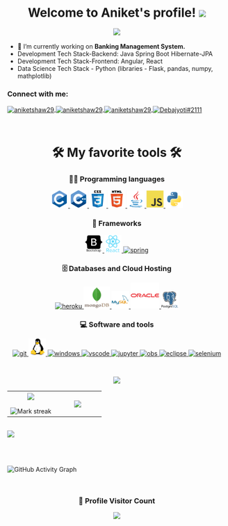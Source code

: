 <h1 align="center">
  Welcome to Aniket's profile!
  <img src="https://media.giphy.com/media/hvRJCLFzcasrR4ia7z/giphy.gif" width="28">
</h1>

<!-- Typing SVG by DenverCoder1 - https://github.com/aniketshaw29/readme-typing-svg -->
<p align="center">
  <a href="https://github.com/aniketshaw29/readme-typing-svg"><img src="https://readme-typing-svg.herokuapp.com?font=fira&size=23&color=F74533&background=EFFF4F00&center=true&width=500&height=45&lines=A+Self+Taught+Developer;Learning+Web+App+Development;Backend+Developer;A+Quick+Learner"></a>
</p>

<!-- <h1 align="center">Hey there, Aniket here</h1>
<h3 align="center">Technology Enthusiast</h3> -->
<!--
**aniketshaw29/aniketshaw29** is a ✨ _special_ ✨ repository because its `README.md` (this file) appears on your GitHub profile.
Here are some ideas to get you started:
- 🔭 I’m currently working on ...
- 👯 I’m looking to collaborate on ...
- 🤔 I’m looking for help with ...
- 💬 Ask me about ...
- 😄 Pronouns: ...
- ⚡ Fun fact: ...
-->


- 🔭 I’m currently working on **Banking Management System.**
- Development Tech Stack-Backend: Java Spring Boot Hibernate-JPA
- Development Tech Stack-Frontend: Angular, React
- Data Science Tech Stack - Python (libraries - Flask, pandas, numpy, mathplotlib)


<h3 align="left">Connect with me:</h3>
<p align="left">
    <a href="https://www.linkedin.com/in/aniketshaw/" target="blank">
        <img align="center" src="https://raw.githubusercontent.com/rahuldkjain/github-profile-readme-generator/master/src/images/icons/Social/linked-in-alt.svg" alt="aniketshaw29" height="30" width="40" />
    </a>
    <a href="https://www.hackerrank.com/aniketshaw" target="blank">
        <img align="center" src="https://raw.githubusercontent.com/rahuldkjain/github-profile-readme-generator/master/src/images/icons/Social/hackerrank.svg" alt="aniketshaw29" height="30" width="40" />
    </a>
    <a href="https://www.instagram.com/shaw.py/" target="blank">
        <img align="center" src="https://raw.githubusercontent.com/rahuldkjain/github-profile-readme-generator/master/src/images/icons/Social/instagram.svg" alt="aniketshaw29" height="30" width="40" />
    </a>
    <a href="https://discord.gg/AniketShaw#9455" target="blank">
        <img align="center" src="https://raw.githubusercontent.com/rahuldkjain/github-profile-readme-generator/master/src/images/icons/Social/discord.svg" alt="Debajyoti#2111" height="30" width="40" />
    </a>
</p>
<br>
<h1 align="center">🛠️ My favorite tools 🛠️ </h1>
<div align="center">
    <h3>👨‍💻 Programming languages</h3>
    <!--<h3 align="left">Languages and Tools:</h3> -->
    <p align="center">
        <a href="https://www.cprogramming.com/" target="_blank" rel="noreferrer"> 
            <img src="https://raw.githubusercontent.com/devicons/devicon/master/icons/c/c-original.svg" alt="c" width="40" height="40"/> 
        </a>
        <a href="https://www.w3schools.com/cpp/" target="_blank" rel="noreferrer"> 
            <img src="https://raw.githubusercontent.com/devicons/devicon/master/icons/cplusplus/cplusplus-original.svg" alt="cplusplus" width="40" height="40"/> 
        </a> 
        <a href="https://www.w3schools.com/css/" target="_blank" rel="noreferrer"> 
            <img src="https://raw.githubusercontent.com/devicons/devicon/master/icons/css3/css3-original-wordmark.svg" alt="css3" width="40" height="40"/> 
        </a>
        <a href="https://www.w3.org/html/" target="_blank" rel="noreferrer"> 
            <img src="https://raw.githubusercontent.com/devicons/devicon/master/icons/html5/html5-original-wordmark.svg" alt="html5" width="40" height="40"/> 
        </a> 
        <a href="https://www.java.com" target="_blank" rel="noreferrer"> 
            <img src="https://raw.githubusercontent.com/devicons/devicon/master/icons/java/java-original.svg" alt="java" width="40" height="40"/> 
        </a>
        <a href="https://developer.mozilla.org/en-US/docs/Web/JavaScript" target="_blank" rel="noreferrer"> 
            <img src="https://raw.githubusercontent.com/devicons/devicon/master/icons/javascript/javascript-original.svg" alt="javascript" width="40" height="40"/> 
        </a>
        <a href="https://www.python.org" target="_blank" rel="noreferrer"> 
            <img src="https://raw.githubusercontent.com/devicons/devicon/master/icons/python/python-original.svg" alt="python" width="40" height="40"/> 
        </a>
    </p>
    <h3> 🧰 Frameworks</h3>
    <p align="center">
        <a href="https://getbootstrap.com" target="_blank" rel="noreferrer"> 
            <img src="https://raw.githubusercontent.com/devicons/devicon/master/icons/bootstrap/bootstrap-plain-wordmark.svg" alt="bootstrap" width="40" height="40"/> 
        </a>
        <!--  <a href="https://www.djangoproject.com/" target="_blank" rel="noreferrer"> <img src="https://raw.githubusercontent.com/devicons/devicon/master/icons/django/django-original.svg" alt="django" width="40" height="40"/> </a> -->
        <!-- <a href="https://flask.palletsprojects.com/" target="_blank" rel="noreferrer"> 
            <img src="https://www.vectorlogo.zone/logos/pocoo_flask/pocoo_flask-icon.svg" alt="flask" width="40" height="40"/> 
        </a>  -->
        <a href="https://reactjs.org/" target="_blank" rel="noreferrer"> <img src="https://raw.githubusercontent.com/devicons/devicon/master/icons/react/react-original-wordmark.svg" alt="react" width="40" height="40"/> </a>
        <!-- <a href="https://nodejs.org" target="_blank" rel="noreferrer"> 
            <img src="https://raw.githubusercontent.com/devicons/devicon/master/icons/nodejs/nodejs-original-wordmark.svg" alt="nodejs" width="70" height="60"/> 
        </a> -->
        <a href="https://spring.io/" target="_blank" rel="noreferrer"> 
            <img src="https://www.vectorlogo.zone/logos/springio/springio-icon.svg" alt="spring" width="40" height="40"/> 
        </a>
        <!-- <a href="https://pandas.pydata.org/" target="_blank" rel="noreferrer"> 
            <img src="https://raw.githubusercontent.com/devicons/devicon/2ae2a900d2f041da66e950e4d48052658d850630/icons/pandas/pandas-original.svg" alt="pandas" width="40" height="40"/> 
        </a> -->
    </p>
    <h3>🗄️ Databases and Cloud Hosting</h3>
    <p align="center"> 
        <a href="https://heroku.com" target="_blank" rel="noreferrer"> 
            <img src="https://www.vectorlogo.zone/logos/heroku/heroku-icon.svg" alt="heroku" width="40" height="40"/> 
        </a>
        <a href="https://www.mongodb.com/" target="_blank" rel="noreferrer"> 
            <img src="https://raw.githubusercontent.com/devicons/devicon/master/icons/mongodb/mongodb-original-wordmark.svg" alt="mongodb" width="60" height="50"/> 
        </a> 
        <a href="https://www.mysql.com/" target="_blank" rel="noreferrer"> 
            <img src="https://raw.githubusercontent.com/devicons/devicon/master/icons/mysql/mysql-original-wordmark.svg" alt="mysql" width="40" height="40"/> 
        </a> 
        <a href="https://www.oracle.com/" target="_blank" rel="noreferrer"> 
            <img src="https://raw.githubusercontent.com/devicons/devicon/master/icons/oracle/oracle-original.svg" alt="oracle" width="66" height="60"/> 
        </a>
        <a href="https://www.postgresql.org" target="_blank" rel="noreferrer"> 
            <img src="https://raw.githubusercontent.com/devicons/devicon/master/icons/postgresql/postgresql-original-wordmark.svg" alt="postgresql" width="40" height="40"/>
        </a>
    </p>
    <h3>💻 Software and tools</h3>
    <p align="center"> 
        <a href="https://git-scm.com/" target="_blank" rel="noreferrer"> 
            <img src="https://www.vectorlogo.zone/logos/git-scm/git-scm-icon.svg" alt="git" width="40" height="40"/> 
        </a> 
        <a href="https://www.linux.org/" target="_blank" rel="noreferrer"> 
            <img src="https://raw.githubusercontent.com/devicons/devicon/master/icons/linux/linux-original.svg" alt="linux" width="40" height="40"/> 
        </a>
        <a href="https://windows.com" target="_blank" rel="noreferrer"> 
            <img src="https://img.icons8.com/fluency/48/000000/windows-10.png" alt="windows" width="40" height="40"/> 
        </a>
        <a href="https://visualstudiocode.com/" target="_blank" rel="noreferrer">  
            <img src="https://img.icons8.com/color/48/000000/visual-studio-code-2019.png" alt="vscode" width="40" height="40"/>
        </a>
        <a href="https://jupyter.org" target="_blank" rel="noreferrer"> 
            <img src="https://img.icons8.com/fluency/48/000000/jupyter.png" alt="jupyter" width="40" height="40"/> 
            </a>
        <a href="https://obsdtudio.org" target="_blank" rel="noreferrer"> 
            <img src="https://img.icons8.com/nolan/64/obs-studio.png" alt="obs" width="40" height="40"/> 
        </a>
        <a href="https://eclipse.org" target="_blank" rel="noreferrer">
            <img src="https://img.icons8.com/nolan/64/java-eclipse.png" alt="eclipse" width="40" height="40"/> 
        </a>
        <a href="https://www.selenium.dev" target="_blank" rel="noreferrer"> 
            <img src="https://raw.githubusercontent.com/detain/svg-logos/780f25886640cef088af994181646db2f6b1a3f8/svg/selenium-logo.svg" alt="selenium" width="40" height="40"/> 
        </a>
    </p>
</div>
<br>
<p  align="center">
    <img src="https://user-images.githubusercontent.com/73097560/115834477-dbab4500-a447-11eb-908a-139a6edaec5c.gif">               
  <br>
    <table border="0" align="center">
        <tr border="0">
            <td width="50%" align="center">
                <img  align="center"  src="https://github-readme-stats.vercel.app/api?username=aniketshaw29&theme=nightowl&show_icons=true&count_private=true" />
                <br>
                </br>
                <img  title="🔥 Get streak stats for your profile at git.io/streak-stats" alt="Mark streak" src="https://github-readme-streak-stats.herokuapp.com?user=aniketshaw29&theme=nightowl&hide_border=true&date_format=M%20j%5B%2C%20Y%5D" />
            </td>
            <td width="50%" align="center">
                <img  align="center"  src="https://github-readme-stats.anuraghazra1.vercel.app/api/top-langs/?username=aniketshaw29&theme=nightowl&hide_border=true&no-bg=true&no-frame=true&langs_count=10"/>
            </td>
        </tr>
    </table>
    <br>
    <img src="https://user-images.githubusercontent.com/73097560/115834477-dbab4500-a447-11eb-908a-139a6edaec5c.gif">
</p>  
<br>
<br>
<p align="centre">
 
![GitHub Activity Graph](https://activity-graph.herokuapp.com/graph?username=aniketshaw29&theme=react-dark)  </p>
<br>
<div align=center>
    <h3><b>📍 Profile Visitor Count</b></h3>
</div>
<!-- retro visitor counter -->  
<p align="center" >   
  <img src="https://profile-counter.glitch.me/aniketshaw29/count.svg" />  
</p>






